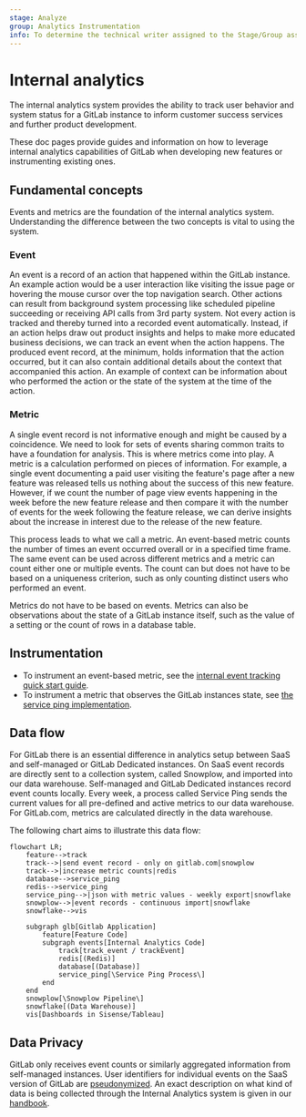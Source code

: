 ```yaml
---
stage: Analyze
group: Analytics Instrumentation
info: To determine the technical writer assigned to the Stage/Group associated with this page, see https://about.gitlab.com/handbook/product/ux/technical-writing/#assignments
---
```


# Internal analytics

The internal analytics system provides the ability to track user behavior and system status for a GitLab instance
to inform customer success services and further product development.

These doc pages provide guides and information on how to leverage internal analytics capabilities of GitLab
when developing new features or instrumenting existing ones.

## Fundamental concepts

Events and metrics are the foundation of the internal analytics system.
Understanding the difference between the two concepts is vital to using the system.

### Event

An event is a record of an action that happened within the GitLab instance.
An example action would be a user interaction like visiting the issue page or hovering the mouse cursor over the top navigation search.
Other actions can result from background system processing like scheduled pipeline succeeding or receiving API calls from 3rd party system.
Not every action is tracked and thereby turned into a recorded event automatically.
Instead, if an action helps draw out product insights and helps to make more educated business decisions, we can track an event when the action happens.
The produced event record, at the minimum, holds information that the action occurred,
but it can also contain additional details about the context that accompanied this action.
An example of context can be information about who performed the action or the state of the system at the time of the action.

### Metric

A single event record is not informative enough and might be caused by a coincidence.
We need to look for sets of events sharing common traits to have a foundation for analysis.
This is where metrics come into play. A metric is a calculation performed on pieces of information.
For example, a single event documenting a paid user visiting the feature's page after a new feature was released tells us nothing about the success of this new feature.
However, if we count the number of page view events happening in the week before the new feature release
and then compare it with the number of events for the week following the feature release,
we can derive insights about the increase in interest due to the release of the new feature.

This process leads to what we call a metric. An event-based metric counts the number of times an event occurred overall or in a specified time frame.
The same event can be used across different metrics and a metric can count either one or multiple events.
The count can but does not have to be based on a uniqueness criterion, such as only counting distinct users who performed an event.

Metrics do not have to be based on events. Metrics can also be observations about the state of a GitLab instance itself,
such as the value of a setting or the count of rows in a database table.

## Instrumentation

- To instrument an event-based metric, see the [internal event tracking quick start guide](internal_event_instrumentation/quick_start.md).
- To instrument a metric that observes the GitLab instances state, see [the service ping implementation](service_ping/implement.md).

## Data flow

For GitLab there is an essential difference in analytics setup between SaaS and self-managed or GitLab Dedicated instances.
On SaaS event records are directly sent to a collection system, called Snowplow, and imported into our data warehouse.
Self-managed and GitLab Dedicated instances record event counts locally. Every week, a process called Service Ping sends the current
values for all pre-defined and active metrics to our data warehouse. For GitLab.com, metrics are calculated directly in the data warehouse.

The following chart aims to illustrate this data flow:

```mermaid
flowchart LR;
    feature-->track
    track-->|send event record - only on gitlab.com|snowplow
    track-->|increase metric counts|redis
    database-->service_ping
    redis-->service_ping
    service_ping-->|json with metric values - weekly export|snowflake
    snowplow-->|event records - continuous import|snowflake
    snowflake-->vis

    subgraph glb[Gitlab Application]
        feature[Feature Code]
        subgraph events[Internal Analytics Code]
            track[track_event / trackEvent]
            redis[(Redis)]
            database[(Database)]
            service_ping[\Service Ping Process\]
        end
    end
    snowplow[\Snowplow Pipeline\]
    snowflake[(Data Warehouse)]
    vis[Dashboards in Sisense/Tableau]
```

## Data Privacy

GitLab only receives event counts or similarly aggregated information from self-managed instances. User identifiers for individual events on the SaaS version of GitLab are [pseudonymized](https://metrics.gitlab.com/identifiers).
An exact description on what kind of data is being collected through the Internal Analytics system is given in our [handbook](https://about.gitlab.com/handbook/legal/privacy/customer-product-usage-information/).
